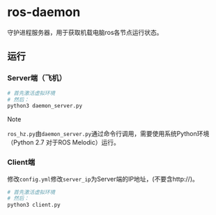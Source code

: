 # ros-daemon

守护进程服务器，用于获取机载电脑ros各节点运行状态。

## 运行

### Server端（飞机）

```bash
# 首先激活虚拟环境
# 然后：
python3 daemon_server.py
```

> [!NOTE]
> `ros_hz.py`由`daemon_server.py`通过命令行调用，需要使用系统Python环境（Python 2.7 对于ROS Melodic）运行。

### Client端

修改`config.yml`修改`server_ip`为Server端的IP地址，(不要含http://)。

```bash
# 首先激活虚拟环境
# 然后：
python3 client.py
```